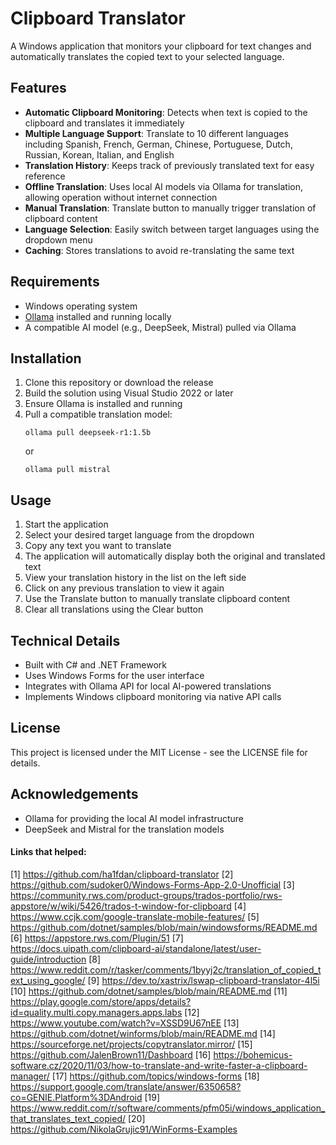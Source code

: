 # Clipboard Translator

A Windows application that monitors your clipboard for text changes and automatically translates the copied text to your selected language.

## Features

- **Automatic Clipboard Monitoring**: Detects when text is copied to the clipboard and translates it immediately
- **Multiple Language Support**: Translate to 10 different languages including Spanish, French, German, Chinese, Portuguese, Dutch, Russian, Korean, Italian, and English
- **Translation History**: Keeps track of previously translated text for easy reference
- **Offline Translation**: Uses local AI models via Ollama for translation, allowing operation without internet connection
- **Manual Translation**: Translate button to manually trigger translation of clipboard content
- **Language Selection**: Easily switch between target languages using the dropdown menu
- **Caching**: Stores translations to avoid re-translating the same text

## Requirements

- Windows operating system
- [Ollama](https://ollama.ai/) installed and running locally
- A compatible AI model (e.g., DeepSeek, Mistral) pulled via Ollama

## Installation

1. Clone this repository or download the release
2. Build the solution using Visual Studio 2022 or later
3. Ensure Ollama is installed and running
4. Pull a compatible translation model:
   ```
   ollama pull deepseek-r1:1.5b
   ```
   or
   ```
   ollama pull mistral
   ```

## Usage

1. Start the application
2. Select your desired target language from the dropdown
3. Copy any text you want to translate
4. The application will automatically display both the original and translated text
5. View your translation history in the list on the left side
6. Click on any previous translation to view it again
7. Use the Translate button to manually translate clipboard content
8. Clear all translations using the Clear button

## Technical Details

- Built with C# and .NET Framework
- Uses Windows Forms for the user interface
- Integrates with Ollama API for local AI-powered translations
- Implements Windows clipboard monitoring via native API calls

## License

This project is licensed under the MIT License - see the LICENSE file for details.

## Acknowledgements

- Ollama for providing the local AI model infrastructure
- DeepSeek and Mistral for the translation models


#### Links that helped:

[1] https://github.com/ha1fdan/clipboard-translator
[2] https://github.com/sudoker0/Windows-Forms-App-2.0-Unofficial
[3] https://community.rws.com/product-groups/trados-portfolio/rws-appstore/w/wiki/5426/trados-t-window-for-clipboard
[4] https://www.ccjk.com/google-translate-mobile-features/
[5] https://github.com/dotnet/samples/blob/main/windowsforms/README.md
[6] https://appstore.rws.com/Plugin/51
[7] https://docs.uipath.com/clipboard-ai/standalone/latest/user-guide/introduction
[8] https://www.reddit.com/r/tasker/comments/1byyj2c/translation_of_copied_text_using_google/
[9] https://dev.to/xastrix/lswap-clipboard-translator-4l5i
[10] https://github.com/dotnet/samples/blob/main/README.md
[11] https://play.google.com/store/apps/details?id=quality.multi.copy.managers.apps.labs
[12] https://www.youtube.com/watch?v=XSSD9U67nEE
[13] https://github.com/dotnet/winforms/blob/main/README.md
[14] https://sourceforge.net/projects/copytranslator.mirror/
[15] https://github.com/JalenBrown11/Dashboard
[16] https://bohemicus-software.cz/2020/11/03/how-to-translate-and-write-faster-a-clipboard-manager/
[17] https://github.com/topics/windows-forms
[18] https://support.google.com/translate/answer/6350658?co=GENIE.Platform%3DAndroid
[19] https://www.reddit.com/r/software/comments/pfm05i/windows_application_that_translates_text_copied/
[20] https://github.com/NikolaGrujic91/WinForms-Examples
